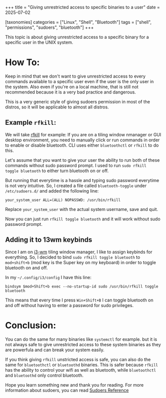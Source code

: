 +++
title = "Giving unrestricted access to specific binaries to a user"
date = 2025-07-02

[taxonomies]
categories = ["Linux", "Shell", "Bluetooth"]
tags = ["shell", "permissions", "sudoers", "bluetooth"]
+++

This topic is about giving unrestricted access to a specific binary for a specific user in the UNIX system.

<!-- more -->
# How To:

Keep in mind that we don't want to give unrestricted access to every commands available to a specific user even if the user is the only user in the system.
Also even if you're on a local machine, that is still not recommended because it is a very bad practice and dangerous.

This is a very generic style of giving sudoers permission in most of the distros, so it will be applicable to almost all distros.

## Example `rfkill`:

We will take [rfkill](https://linux.die.net/man/1/rfkill)  for example:
If you are on a tiling window nmanager or GUI desktop environment, you need to manually click or run commands in order to enable or disable bluetooth. CLI uses either `bluetoothctl` or `rfkill` to do this.

Let's assume that you want to give your user the ability to run both of these commands without sudo password prompt.
I used to run `sudo rfkill toggle bluetooth` to either turn bluetooth on or off.

But running that everytime is a hassle and typing sudo password everytime is not very intuitive.
So, I created a file called `bluetooth-toggle` under `/etc/sudoers.d/` and added the following line:

```
your_system_user ALL=(ALL) NOPASSWD: /usr/bin/rfkill 
```

Replace `your_system_user` with the actual system username, save and quit.

Now you can just run `rfkill toggle bluetooth` and it will work without sudo password prompt.


## Adding it to 13wm keybinds
Since I am on [i3-wm](https://i3wm.org/)  tiling window manager, I like to assign keybinds for everything. So, I decided to bind `sudo rfkill toggle bluetooth` to `mod+shift+b` (mod key is the Super key on my keyboard) in order to toggle bluetooth on and off.

In my `~/.config/i3/config` I have this line:

```i3-config
bindsym $mod+Shift+b exec --no-startup-id sudo /usr/bin/rfkill toggle bluetooth 

```

This means that every time I press `Win+Shift+B` I can toggle bluetooth on and off without having to enter a password for sudo privileges.

# Conclusion:

You can do the same for many binaries like `systemctl` for example. but it is not always safe to give unrestricted access to these system binaries as they are powerfula and can break your system easily.

If you think giving `rfkill` unstricted access is safe, you can also do the same for `bluetoothctl` or `bluetoothd` binaries.
This is safer because `rfkill` has the ability to control your wifi as well as bluetooth, while `bluetoothctl` and `bluetoothd` only control bluetooth.

Hope you learn something new and thank you for reading. 
For more information about sudoers, you can read [Sudoers Reference](https://www.sudo.ws/docs/man/sudoers.man/)
